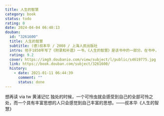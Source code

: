 ```yaml
---
title: 人生的智慧
category: book
status: todo
rating: 0
date: 2024-04-04 06:40:13
douban:
  id: "3261600"
  title: 人生的智慧
  subtitle: (德)叔本华 / 2008 / 上海人民出版社
  intro: 他于1850年写了《附录和补遗》一书，《人生的智慧》是该书中的一部分。在书中，他以优雅的文体，格言式的笔触阐述了自己对人生的看法。《人生的智慧》使沉寂多年的叔本华在晚年一举成名。我社出版的这本全译本是我国第一个根据德文版译出的中文本。这本书讨论的事情与我们的世俗生活至为接近，诸如健康、财富、名声、荣誉、养生和待人接物所应遵守的原则等。正如叔本华所说的，在这本书里他尽量以世俗、实用的角度考虑问题。因此，这本书尤其适合大众阅读。虽然叔氏尽量放弃了居高俯临的审视角度，但关于错综复杂并因此众说纷纭的世俗人情的话题，经过这位思想大师一贯深刻而因此透彻的讨论之后，变得清晰简明，话题也几已穷尽矣。
  rating: 9.2
  cover: https://img9.doubanio.com/view/subject/l/public/s4619775.jpg
  link: https://book.douban.com/subject/3261600/
  history:
    - date: 2021-01-11 06:44:39
      comment: ""
      status: done
---
```


想再读 via tw 黄浦记忆 独处的时候，一个可怜虫就会感受到自己的全部可怜之处，而一个具有丰富思想的人只会感觉到自己丰富的思想。——叔本华《人生的智慧》